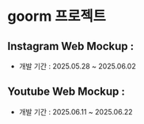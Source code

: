 # goorm 프로젝트

## Instagram Web Mockup :
- 개발 기간 : 2025.05.28 ~ 2025.06.02

## Youtube Web Mockup :
- 개발 기간 : 2025.06.11 ~ 2025.06.22
